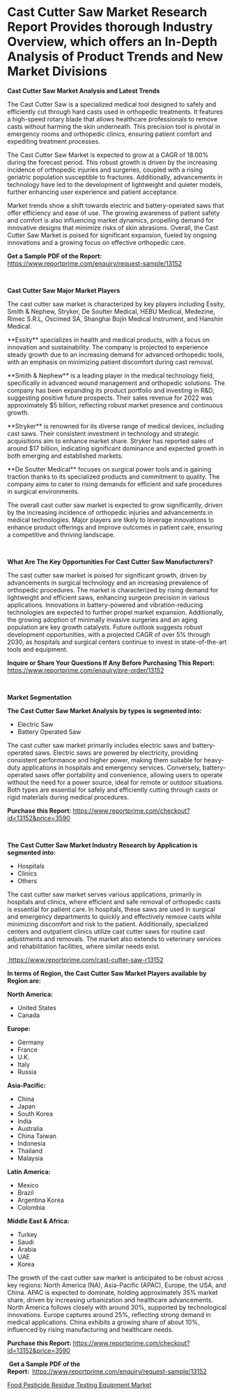 <p><h1>Cast Cutter Saw Market Research Report Provides thorough Industry Overview, which offers an In-Depth Analysis of Product Trends and New Market Divisions</h1></p><p><strong>Cast Cutter Saw Market Analysis and Latest Trends</strong></p>
<p><p>The Cast Cutter Saw is a specialized medical tool designed to safely and efficiently cut through hard casts used in orthopedic treatments. It features a high-speed rotary blade that allows healthcare professionals to remove casts without harming the skin underneath. This precision tool is pivotal in emergency rooms and orthopedic clinics, ensuring patient comfort and expediting treatment processes.</p><p>The Cast Cutter Saw Market is expected to grow at a CAGR of 18.00% during the forecast period. This robust growth is driven by the increasing incidence of orthopedic injuries and surgeries, coupled with a rising geriatric population susceptible to fractures. Additionally, advancements in technology have led to the development of lightweight and quieter models, further enhancing user experience and patient acceptance. </p><p>Market trends show a shift towards electric and battery-operated saws that offer efficiency and ease of use. The growing awareness of patient safety and comfort is also influencing market dynamics, propelling demand for innovative designs that minimize risks of skin abrasions. Overall, the Cast Cutter Saw Market is poised for significant expansion, fueled by ongoing innovations and a growing focus on effective orthopedic care.</p></p>
<p><strong>Get a Sample PDF of the Report:&nbsp;</strong> <a href="https://www.reportprime.com/enquiry/request-sample/13152?utm_campaign=2317&utm_medium=2&utm_source=Github&utm_content=ia&utm_term=19032025&utm_id=cast-cutter-saw">https://www.reportprime.com/enquiry/request-sample/13152</a></p>
<p>&nbsp;</p>
<p><strong>Cast Cutter Saw Major Market Players</strong></p>
<p><p>The cast cutter saw market is characterized by key players including Essity, Smith & Nephew, Stryker, De Soutter Medical, HEBU Medical, Medezine, Rimec S.R.L, Oscimed SA, Shanghai Bojin Medical Instrument, and Hanshin Medical. </p><p>**Essity** specializes in health and medical products, with a focus on innovation and sustainability. The company is projected to experience steady growth due to an increasing demand for advanced orthopedic tools, with an emphasis on minimizing patient discomfort during cast removal.</p><p>**Smith & Nephew** is a leading player in the medical technology field, specifically in advanced wound management and orthopedic solutions. The company has been expanding its product portfolio and investing in R&D, suggesting positive future prospects. Their sales revenue for 2022 was approximately $5 billion, reflecting robust market presence and continuous growth.</p><p>**Stryker** is renowned for its diverse range of medical devices, including cast saws. Their consistent investment in technology and strategic acquisitions aim to enhance market share. Stryker has reported sales of around $17 billion, indicating significant dominance and expected growth in both emerging and established markets.</p><p>**De Soutter Medical** focuses on surgical power tools and is gaining traction thanks to its specialized products and commitment to quality. The company aims to cater to rising demands for efficient and safe procedures in surgical environments.</p><p>The overall cast cutter saw market is expected to grow significantly, driven by the increasing incidence of orthopedic injuries and advancements in medical technologies. Major players are likely to leverage innovations to enhance product offerings and improve outcomes in patient care, ensuring a competitive and thriving landscape.</p></p>
<p>&nbsp;</p>
<p><strong>What Are The Key Opportunities For Cast Cutter Saw Manufacturers?</strong></p>
<p><p>The cast cutter saw market is poised for significant growth, driven by advancements in surgical technology and an increasing prevalence of orthopedic procedures. The market is characterized by rising demand for lightweight and efficient saws, enhancing surgeon precision in various applications. Innovations in battery-powered and vibration-reducing technologies are expected to further propel market expansion. Additionally, the growing adoption of minimally invasive surgeries and an aging population are key growth catalysts. Future outlook suggests robust development opportunities, with a projected CAGR of over 5% through 2030, as hospitals and surgical centers continue to invest in state-of-the-art tools and equipment.</p></p>
<p><strong>Inquire or Share Your Questions If Any Before Purchasing This Report:</strong> <a href="https://www.reportprime.com/enquiry/pre-order/13152?utm_campaign=2317&utm_medium=2&utm_source=Github&utm_content=ia&utm_term=19032025&utm_id=cast-cutter-saw">https://www.reportprime.com/enquiry/pre-order/13152</a></p>
<p>&nbsp;</p>
<p><strong>Market Segmentation</strong></p>
<p><strong>The Cast Cutter Saw Market Analysis by types is segmented into:</strong></p>
<p><ul><li>Electric Saw</li><li>Battery Operated Saw</li></ul></p>
<p><p>The cast cutter saw market primarily includes electric saws and battery-operated saws. Electric saws are powered by electricity, providing consistent performance and higher power, making them suitable for heavy-duty applications in hospitals and emergency services. Conversely, battery-operated saws offer portability and convenience, allowing users to operate without the need for a power source, ideal for remote or outdoor situations. Both types are essential for safely and efficiently cutting through casts or rigid materials during medical procedures.</p></p>
<p><strong>Purchase this Report:&nbsp;</strong><a href="https://www.reportprime.com/checkout?id=13152&price=3590&utm_campaign=2317&utm_medium=2&utm_source=Github&utm_content=ia&utm_term=19032025&utm_id=cast-cutter-saw">https://www.reportprime.com/checkout?id=13152&price=3590</a></p>
<p>&nbsp;</p>
<p><strong>The Cast Cutter Saw Market Industry Research by Application is segmented into:</strong></p>
<p><ul><li>Hospitals</li><li>Clinics</li><li>Others</li></ul></p>
<p><p>The cast cutter saw market serves various applications, primarily in hospitals and clinics, where efficient and safe removal of orthopedic casts is essential for patient care. In hospitals, these saws are used in surgical and emergency departments to quickly and effectively remove casts while minimizing discomfort and risk to the patient. Additionally, specialized centers and outpatient clinics utilize cast cutter saws for routine cast adjustments and removals. The market also extends to veterinary services and rehabilitation facilities, where similar needs exist.</p></p>
<p><a href="https://www.reportprime.com/cast-cutter-saw-r13152?utm_campaign=2317&utm_medium=2&utm_source=Github&utm_content=ia&utm_term=19032025&utm_id=cast-cutter-saw">&nbsp;https://www.reportprime.com/cast-cutter-saw-r13152</a></p>
<p><strong>In terms of Region, the Cast Cutter Saw Market Players available by Region are:</strong></p>
<p>
    <p> <strong> North America: </strong>
        <ul>
            <li>United States</li>
            <li>Canada</li>
        </ul>
        </p> 
    <p> <strong> Europe: </strong>
        <ul>
            <li>Germany</li>
            <li>France</li>
            <li>U.K.</li>
            <li>Italy</li>
            <li>Russia</li>
        </ul>
        </p> 
    <p> <strong> Asia-Pacific: </strong>
        <ul>
            <li>China</li>
            <li>Japan</li>
            <li>South Korea</li>
            <li>India</li>
            <li>Australia</li>
            <li>China Taiwan</li>
            <li>Indonesia</li>
            <li>Thailand</li>
            <li>Malaysia</li>
        </ul>
        </p> 
    <p> <strong> Latin America: </strong>
        <ul>
            <li>Mexico</li>
            <li>Brazil</li>
            <li>Argentina Korea</li>
            <li>Colombia</li>
        </ul>
        </p> 
    <p> <strong> Middle East & Africa: </strong>
        <ul>
            <li>Turkey</li>
            <li>Saudi</li>
            <li>Arabia</li>
            <li>UAE</li>
            <li>Korea</li>
        </ul>
    </p>
    </p>
<p><p>The growth of the cast cutter saw market is anticipated to be robust across key regions: North America (NA), Asia-Pacific (APAC), Europe, the USA, and China. APAC is expected to dominate, holding approximately 35% market share, driven by increasing urbanization and healthcare advancements. North America follows closely with around 30%, supported by technological innovations. Europe captures around 25%, reflecting strong demand in medical applications. China exhibits a growing share of about 10%, influenced by rising manufacturing and healthcare needs.</p></p>
<p><strong>Purchase this Report: </strong><a href="https://www.reportprime.com/checkout?id=13152&price=3590&utm_campaign=2317&utm_medium=2&utm_source=Github&utm_content=ia&utm_term=19032025&utm_id=cast-cutter-saw">https://www.reportprime.com/checkout?id=13152&price=3590</a></p>
<p>&nbsp;<strong>Get a Sample PDF of the Report:&nbsp;&nbsp;</strong><a href="https://www.reportprime.com/enquiry/request-sample/13152?utm_campaign=2317&utm_medium=2&utm_source=Github&utm_content=ia&utm_term=19032025&utm_id=cast-cutter-saw">https://www.reportprime.com/enquiry/request-sample/13152</a></p>
<p><strong></strong></p>
<p><p><a href="https://github.com/sawrovpipolo/Market-Research-Report-List-1/blob/main/food-pesticide-residue-testing-equipment-market.md?utm_campaign=2317&utm_medium=2&utm_source=Github&utm_content=ia&utm_term=19032025&utm_id=cast-cutter-saw">Food Pesticide Residue Testing Equipment Market</a></p></p>